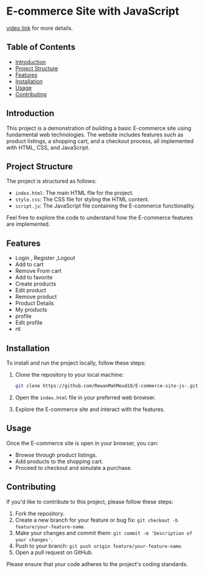 # E-commerce Site with JavaScript
[video link](https://www.linkedin.com/posts/rewan-mahmoud-03a990222_html-css-javascript-activity-7126350913056702464-4rnP?utm_source=share&utm_medium=member_desktop) for more details.


## Table of Contents

- [Introduction](#introduction)
- [Project Structure](#project-structure)
- [Features](#features)
- [Installation](#installation)
- [Usage](#usage)
- [Contributing](#contributing)


## Introduction

This project is a demonstration of building a basic E-commerce site using fundamental web technologies. The website includes features such as product listings, a shopping cart, and a checkout process, all implemented with HTML, CSS, and JavaScript.

## Project Structure

The project is structured as follows:

- `index.html`: The main HTML file for the project.
- `style.css`: The CSS file for styling the HTML content.
- `script.js`: The JavaScript file containing the E-commerce functionality.

Feel free to explore the code to understand how the E-commerce features are implemented.

## Features
- Login , Register ,Logout 
- Add to cart
- Remove From cart
- Add to favorite
- Create products
- Edit product
- Remove product
- Product Details
- My products
- profile
- Edit profile
- rtl



## Installation

To install and run the project locally, follow these steps:

1. Clone the repository to your local machine:

    ```bash
    git clone https://github.com/RewanMahMoud18/E-commerce-site-js-.git
    ```

2. Open the `index.html` file in your preferred web browser.

3. Explore the E-commerce site and interact with the features.

## Usage

Once the E-commerce site is open in your browser, you can:

- Browse through product listings.
- Add products to the shopping cart.
- Proceed to checkout and simulate a purchase.

## Contributing

If you'd like to contribute to this project, please follow these steps:

1. Fork the repository.
2. Create a new branch for your feature or bug fix: `git checkout -b feature/your-feature-name`.
3. Make your changes and commit them: `git commit -m 'Description of your changes'`.
4. Push to your branch: `git push origin feature/your-feature-name`.
5. Open a pull request on GitHub.

Please ensure that your code adheres to the project's coding standards.
